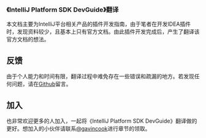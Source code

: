 ### 《IntelliJ Platform SDK DevGuide》翻译
本文档主要为IntelliJ平台相关产品的插件开发指南，由于笔者在开发IDEA插件时，发现资料较少，且基本上只有官方文档。由此插件开发完成后，产生了翻译该官方文档的想法。
## 反馈
由于个人能力和时间有限，翻译过程中难免存在一些错误和疏漏的地方。若发现任何问题，请在[Github](https://github.com/gavincook/IntelliJ-Platform-SDK-DevGuide)留言。
## 加入
也非常欢迎更多的人加入，一起将《IntelliJ Platform SDK DevGuide》翻译做的更好。想加入的小伙伴请联系[@gavincook](https://github.com/gavincook)进行章节的领取。

